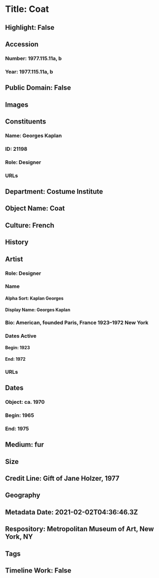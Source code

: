 # Title: Coat
## Highlight: False
## Accession
### Number: 1977.115.11a, b
### Year: 1977.115.11a, b
## Public Domain: False
## Images
## Constituents
### Name: Georges Kaplan
### ID: 21198
### Role: Designer
### URLs
## Department: Costume Institute
## Object Name: Coat
## Culture: French
## History
## Artist
### Role: Designer
### Name
#### Alpha Sort: Kaplan Georges
#### Display Name: Georges Kaplan
### Bio: American, founded Paris, France 1923–1972 New York
### Dates Active
#### Begin: 1923
#### End: 1972
### URLs
## Dates
### Object: ca. 1970
### Begin: 1965
### End: 1975
## Medium: fur
## Size
## Credit Line: Gift of Jane Holzer, 1977
## Geography
## Metadata Date: 2021-02-02T04:36:46.3Z
## Respository: Metropolitan Museum of Art, New York, NY
## Tags
## Timeline Work: False
